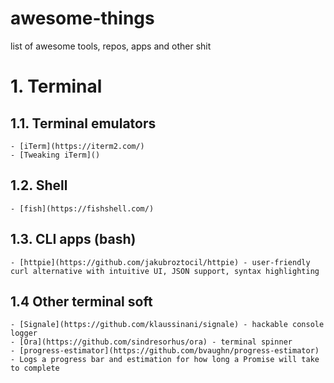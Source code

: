 # awesome-things
list of awesome tools, repos, apps and other shit


# 1. Terminal

  ## 1.1. Terminal emulators
    - [iTerm](https://iterm2.com/)
    - [Tweaking iTerm]()


  ## 1.2. Shell
    - [fish](https://fishshell.com/)


  ## 1.3. CLI apps (bash)
    - [httpie](https://github.com/jakubroztocil/httpie) - user-friendly curl alternative with intuitive UI, JSON support, syntax highlighting
  
  
  ## 1.4 Other terminal soft
    - [Signale](https://github.com/klaussinani/signale) - hackable console logger
    - [Ora](https://github.com/sindresorhus/ora) - terminal spinner
    - [progress-estimator](https://github.com/bvaughn/progress-estimator) - Logs a progress bar and estimation for how long a Promise will take to complete





